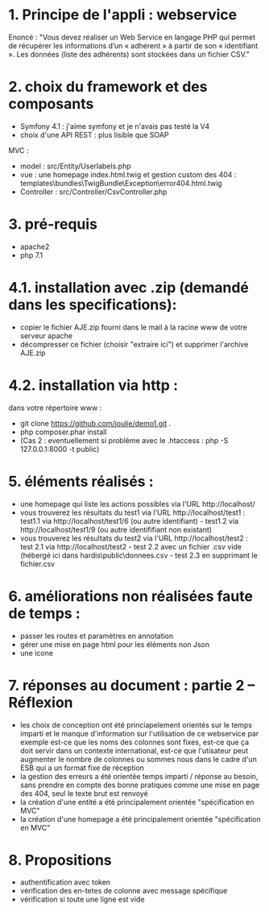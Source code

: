 # 1. Principe de l'appli : webservice
Enoncé : "Vous devez réaliser un Web Service en langage PHP qui permet de récupérer les informations d’un « adhérent » à partir de son « identifiant ». Les données (liste des adhérents) sont stockées dans un fichier CSV."

# 2. choix  du framework et des composants
* Symfony 4.1 : j'aime symfony et je n'avais pas testé la V4
* choix d'une API REST : plus lisible que SOAP

MVC : 
* model : src/Entity/Userlabels.php
* vue : une homepage index.html.twig et gestion custom des 404 : templates\bundles\TwigBundle\Exception\error404.html.twig
* Controller : src/Controller/CsvController.php

# 3. pré-requis 
* apache2
* php 7.1

# 4.1. installation avec .zip (demandé dans les specifications): 
* copier le fichier AJE.zip fourni dans le mail à la racine www de votre serveur apache
* décompresser ce fichier (choisir "extraire ici") et supprimer l'archive AJE.zip

# 4.2. installation via http : 
dans votre répertoire www :
* git clone https://github.com/joulie/demo1.git .
* php composer.phar install
* (Cas 2 : eventuellement si problème avec le .htaccess : php -S 127.0.0.1:8000 -t public)

# 5. éléments réalisés : 
* une homepage qui liste les actions possibles via l'URL http://localhost/
* vous trouverez les résultats du test1 via l'URL http://localhost/test1 : test1.1 via http://localhost/test1/6 (ou autre identifiant) - test1.2 via http://localhost/test1/9 (ou autre identififiant non existant) 
* vous trouverez les résultats du test2 via l'URL http://localhost/test2 : test 2.1 via http://localhost/test2 - test 2.2 avec un fichier .csv vide (hébergé ici dans hardis\public\donnees.csv - test 2.3 en supprimant le fichier.csv

# 6. améliorations non réalisées faute de temps :
* passer les routes et paramètres en annotation
* gérer une mise en page html pour les éléments non Json
* une icone 

# 7. réponses au document : partie 2 – Réflexion
* les choix de conception ont été princiapelement orientés sur le temps imparti et le manque d'information sur l'utilisation de ce webservice
par exemple est-ce que les noms des colonnes sont fixes, est-ce que ça doit servir dans un contexte international, est-ce que l'utisateur peut augmenter le nombre de colonnes 
ou sommes nous dans le cadre d'un ESB qui a un format fixe de réception
* la gestion des erreurs a été orientée temps imparti / réponse au besoin, sans prendre en compte des bonne pratiques comme une mise en page des 404, seul le texte brut est renvoyé
* la création d'une entité a été principalement orientée "spécification en MVC"
* la création d'une homepage a été principalement orientée "spécification en MVC"

# 8. Propositions
* authentification avec token
* vérification des en-tetes de colonne avec message spécifique
* vérification si toute une ligne est vide